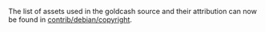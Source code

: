 The list of assets used in the goldcash source and their attribution can now be found in [contrib/debian/copyright](../contrib/debian/copyright).
